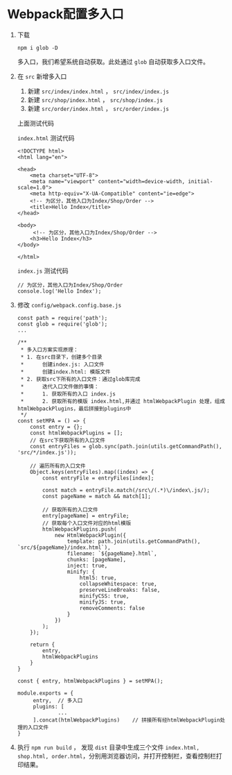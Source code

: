 # Webpack配置多入口

1. 下载

   ```
   npm i glob -D
   ```

   多入口，我们希望系统自动获取。此处通过 `glob` 自动获取多入口文件。

2. 在 `src` 新增多入口

   1. 新建 `src/index/index.html` ， `src/index/index.js`
   2. 新建 `src/shop/index.html` ， `src/shop/index.js`
   3. 新建 `src/order/index.html` ， `src/order/index.js`

   上面测试代码

   `index.html` 测试代码

   ```
   <!DOCTYPE html>
   <html lang="en">
   
   <head>
       <meta charset="UTF-8">
       <meta name="viewport" content="width=device-width, initial-scale=1.0">
       <meta http-equiv="X-UA-Compatible" content="ie=edge">
       <!-- 为区分，其他入口为Index/Shop/Order -->
       <title>Hello Index</title>
   </head>
   
   <body>
   		<!-- 为区分，其他入口为Index/Shop/Order -->
       <h3>Hello Index</h3>
   </body>
   
   </html>
   ```

   `index.js` 测试代码

   ```
   // 为区分，其他入口为Index/Shop/Order
   console.log('Hello Index');
   ```

3. 修改 `config/webpack.config.base.js`

   ```
   const path = require('path');
   const glob = require('glob');
   ...
   
   /**
    * 多入口方案实现原理：
    * 1. 在src目录下，创建多个目录
    *      创建index.js: 入口文件
    *      创建index.html: 模版文件
    * 2. 获取src下所有的入口文件：通过glob库完成
    *      迭代入口文件做的事情：
    *      1. 获取所有的入口 index.js
    *      2. 获取所有的模版 index.html,并通过 htmlWebpackPlugin 处理，组成 htmlWebpackPlugins，最后拼接到plugins中
    */
   const setMPA = () => {
       const entry = {};
       const htmlWebpackPlugins = [];
       // 在src下获取所有的入口文件
       const entryFiles = glob.sync(path.join(utils.getCommandPath(), 'src/*/index.js'));
   
       // 遍历所有的入口文件
       Object.keys(entryFiles).map((index) => {
           const entryFile = entryFiles[index];
   
           const match = entryFile.match(/src\/(.*)\/index\.js/);
           const pageName = match && match[1];
   
           // 获取所有的入口文件
           entry[pageName] = entryFile;
           // 获取每个入口文件对应的html模版
           htmlWebpackPlugins.push(
               new HtmlWebpackPlugin({
                   template: path.join(utils.getCommandPath(), `src/${pageName}/index.html`),
                   filename: `${pageName}.html`,
                   chunks: [pageName],
                   inject: true,
                   minify: {
                       html5: true,
                       collapseWhitespace: true,
                       preserveLineBreaks: false,
                       minifyCSS: true,
                       minifyJS: true,
                       removeComments: false
                   }
               })
           );
       });
   
       return {
           entry,
           htmlWebpackPlugins
       }
   }
   
   const { entry, htmlWebpackPlugins } = setMPA();
   
   module.exports = {
   		entry,	// 多入口
   		plugins: [
   				...
   		].concat(htmlWebpackPlugins)	// 拼接所有经htmlWebpackPlugin处理的入口文件
   }
   ```

4. 执行 `npm run build` ， 发现 `dist` 目录中生成三个文件 `index.html, shop.html, order.html`，分别用浏览器访问，并打开控制栏，查看控制栏打印结果。